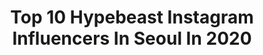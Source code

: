 ---
title: Top 10 Hypebeast Instagram Influencers In Seoul In 2020
description: >-
  Find top hypebeast Instagram influencers in Seoul in 2020. Most popular hashtags: # #jejuisland #travel #cafe.
platform: Instagram
profiles:
  - username: "izziisman"
    fullname: >-
      Izzi Isman
    location: "South Korea"
    followers: 101328
    engagement: 3587
    commentsToLikes: 0.020534
    id: ckap2yftr0uku0i782xggf8wm
    verified: false
    hashtags: ""
  - username: "j.hunsung"
    fullname: >-
      J.hunsung watercolor 정훈성
    location: "South Korea"
    followers: 71415
    engagement: 695
    commentsToLikes: 0.016664
    id: ck0w45rh2wybx0i190qxedb7t
    verified: false
    hashtags: ""
  - username: "yrisparis"
    fullname: >-
      yris
    location: "South Korea"
    followers: 19716
    engagement: 1529
    commentsToLikes: 0.021078
    id: ck8ta8322qsx90j78dhi9lv8l
    verified: false
    hashtags: ""
  - username: "monetbabazadeh"
    fullname: >-
      Monet Babazadeh
    location: "South Korea"
    followers: 40592
    engagement: 414
    commentsToLikes: 0.046673
    id: ckap8dxbonwmx0i787fym253r
    verified: false
    hashtags: "#otakugirl, #springfling, #sweettoothformickey, #nofilter"
  - username: "tyan.dae"
    fullname: >-
      에나💙
    location: "South Korea"
    followers: 9156
    engagement: 1704
    commentsToLikes: 0.019822
    id: ckap4eq5j71ig0i780no18pla
    verified: false
    hashtags: "#travel, #redspark, #clc, #me"
  - username: "graycodetattoo"
    fullname: >-
      Tattoo Artist GRAYCODE
    location: "South Korea"
    followers: 26528
    engagement: 1084
    commentsToLikes: 0.014338
    id: ckaovj61o4s5q0i788zhkb7dt
    verified: false
    hashtags: "#wavetattoo, #moontattoo, #letteringtattoos, #tinytattoo"
  - username: "mary_land__"
    fullname: >-
      매리🍒Mary😷
    location: "South Korea"
    followers: 19586
    engagement: 857
    commentsToLikes: 0.029280
    id: ck8tc0gr8xu720j78hotz5s1o
    verified: false
    hashtags: "#drc60, #longskirt, #spring, #cosmetic"
  - username: "_gabsmoreira99"
    fullname: >-
      Gabriel (가비) | 한태은
    location: "South Korea"
    followers: 11366
    engagement: 1177
    commentsToLikes: 0.032680
    id: ck14gtk7y6ygp0i191uadi7v1
    verified: false
    hashtags: "#dogstagram, #history, #unesco, #straykids"
  - username: "andreatresgallo"
    fullname: >-
      Andrea Tresgallo
    location: "South Korea"
    followers: 5839
    engagement: 902
    commentsToLikes: 0.064196
    id: ck5hsjwiewps50i116g63r5wi
    verified: false
    hashtags: "#yieyie, #samsungcard, #nailart, #artlab"
  - username: "williamhammington"
    fullname: >-
      윌리엄 해밍턴 William Hammington
    location: "South Korea"
    followers: 1399544
    engagement: 1121
    commentsToLikes: 0.006768
    id: ck15to0bxj1ei0i19efv2qcql
    verified: false
    hashtags: ""
---
